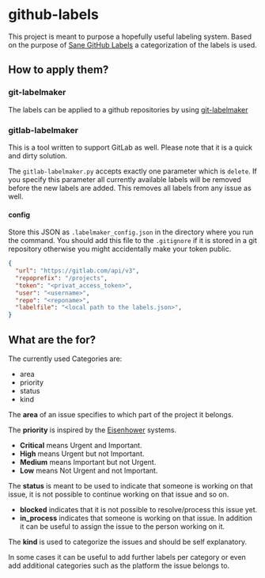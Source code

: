 # github-labels
This project is meant to purpose a hopefully useful labeling system. Based on the purpose of [Sane GitHub Labels](https://medium.com/@dave_lunny/sane-github-labels-c5d2e6004b63#.8s5wiw1mn) a categorization of the labels is used.

## How to apply them?
### git-labelmaker
The labels can be applied to a github repositories by using [git-labelmaker](https://github.com/himynameisdave/git-labelmaker)

### gitlab-labelmaker
This is a tool written to support GitLab as well. Please note that it is a quick and dirty solution.

The <code>gitlab-labelmaker.py</code> accepts exactly one parameter which is <code>delete</code>. If you specify this parameter all currently available labels will be removed before the new labels are added. This removes all labels from any issue as well.

#### config
Store this JSON as <code>.labelmaker_config.json</code> in the directory where you run the command. You should add this file to the <code>.gitignore</code> if it is stored in a git repository otherwise you might accidentally make your token public.
```json
{
  "url": "https://gitlab.com/api/v3",
  "repoprefix": "/projects",
  "token": "<privat_access_token>",
  "user": "<username>",
  "repo": "<reponame>",
  "labelfile": "<local path to the labels.json>",
}
```

## What are the for?
The currently used Categories are:
* area
* priority
* status
* kind

The **area** of an issue specifies to which part of the project it belongs.

The **priority** is inspired by the [Eisenhower](http://lifehacker.com/5942972/eisenhower-helps-you-prioritize-your-tasks-with-the-urgency-importance-matrix) systems.

* **Critical** means Urgent and Important.
* **High** means Urgent but not Important.
* **Medium** means Important but not Urgent.
* **Low** means Not Urgent and not Important.

The **status** is meant to be used to indicate that someone is working on that issue, it is not possible to continue working on that issue and so on.
* **blocked** indicates that it is not possible to resolve/process this issue yet.
* **in_process** indicates that someone is working on that issue. In addition it can be useful to assign the issue to the person working on it.

The **kind** is used to categorize the issues and should be self explanatory.

In some cases it can be useful to add further labels per category or even add additional categories such as the platform the issue belongs to.
